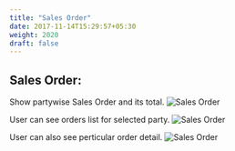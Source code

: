 ```yaml
---
title: "Sales Order"
date: 2017-11-14T15:29:57+05:30
weight: 2020
draft: false
---
```


## Sales Order: 
Show partywise Sales Order and its total.
![Sales Order](../../../images/ios/22_sales_order.png "Sales Order")

User can see orders list for selected party.
![Sales Order](../../../images/ios/22_1_sales_order.png "Sales Order")

User can also see perticular order detail.
![Sales Order](../../../images/ios/22_2_sales_order.png "Sales Order")